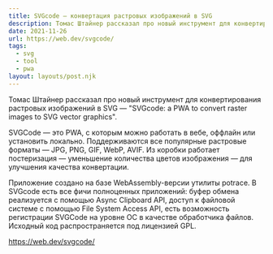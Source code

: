 ```yaml
---
title: SVGcode — конвертация растровых изображений в SVG
description: Томас Штайнер рассказал про новый инструмент для конвертирования растровых изображений в SVG
date: 2021-11-26
url: https://web.dev/svgcode/
tags:
  - svg 
  - tool 
  - pwa
layout: layouts/post.njk
---
```

Томас Штайнер рассказал про новый инструмент для конвертирования растровых изображений в SVG — "SVGcode: a PWA to convert raster images to SVG vector graphics".

SVGCode — это PWA, с которым можно работать в вебе, оффлайн или установить локально. Поддерживаются все популярные растровые форматы — JPG, PNG, GIF, WebP, AVIF. Из коробки работает постеризация — уменьшение количества цветов изображения — для улучшения качества конвертации.

Приложение создано на базе WebAssembly-версии утилиты potrace. В SVGcode есть все фичи полноценных приложений: буфер обмена реализуется с помощью Async Clipboard API, доступ к файловой системе с помощью File System Access API, есть возможность регистрации SVGCode на уровне ОС в качестве обработчика файлов. Исходный код распространяется под лицензией GPL.

https://web.dev/svgcode/
